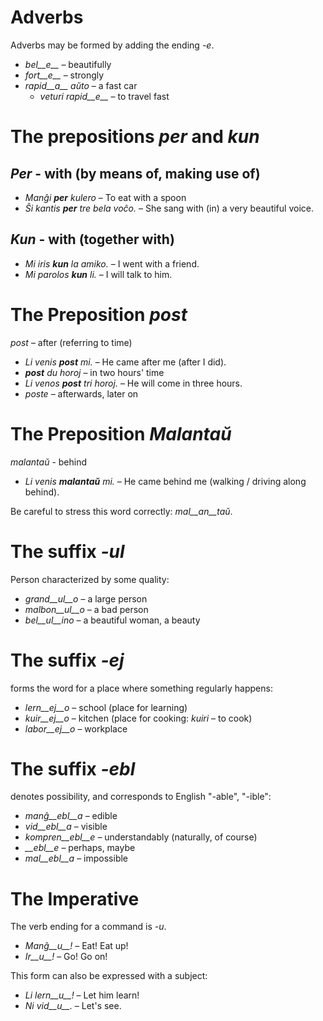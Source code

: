 # Adverbs

Adverbs may be formed by adding the ending *-e*.

- *bel__e__*   – beautifully
- *fort__e__*  – strongly
- *rapid__a__ aŭto*   – a fast car
	- *veturi rapid__e__*   – to travel fast


# The prepositions *per* and *kun*

## *Per* - with (by means of, making use of)

- *Manĝi __per__ kulero* – To eat with a spoon
- *Ŝi kantis __per__ tre bela voĉo.* – She sang with (in) a very beautiful voice.
 
## *Kun* - with (together with)        

- *Mi iris __kun__ la amiko.*    – I went with a friend.
- *Mi parolos __kun__ li.*       – I will talk to him.



# The Preposition *post*

*post* – after (referring to time)

- *Li venis __post__ mi.*   – He came after me (after I did).
- *__post__ du horoj* – in two hours' time
- *Li venos __post__ tri horoj.* – He will come in three hours.
- *poste* – afterwards, later on


# The Preposition *Malantaŭ*

*malantaŭ* - behind

- *Li venis __malantaŭ__ mi.* – He came behind me (walking / driving along behind).

Be careful to stress this word correctly: *mal__an__taŭ*.
 
# The suffix *-ul*

Person characterized by some quality:

- *grand__ul__o*  – a large person
- *malbon__ul__o* – a bad person
- *bel__ul__ino*  – a beautiful woman, a beauty

 

# The suffix *-ej*

forms the word for a place where something regularly happens:

- *lern__ej__o*  – school (place for learning)
- *kuir__ej__o*  – kitchen (place for cooking: *kuiri* – to cook)
- *labor__ej__o* – workplace
 

# The suffix *-ebl*

denotes possibility, and corresponds to English "-able", "-ible":

- *manĝ__ebl__a* – edible
- *vid__ebl__a* – visible
- *kompren__ebl__e* – understandably (naturally, of course)
- *__ebl__e* – perhaps, maybe
- *mal__ebl__a* – impossible


# The Imperative

The verb ending for a command is *-u*.

- *Manĝ__u__!*   – Eat! Eat up!
- *Ir__u__!*   – Go! Go on!

This form can also be expressed with a subject:

- *Li lern__u__!* – Let him learn!
- *Ni vid__u__.*  – Let's see.
 

